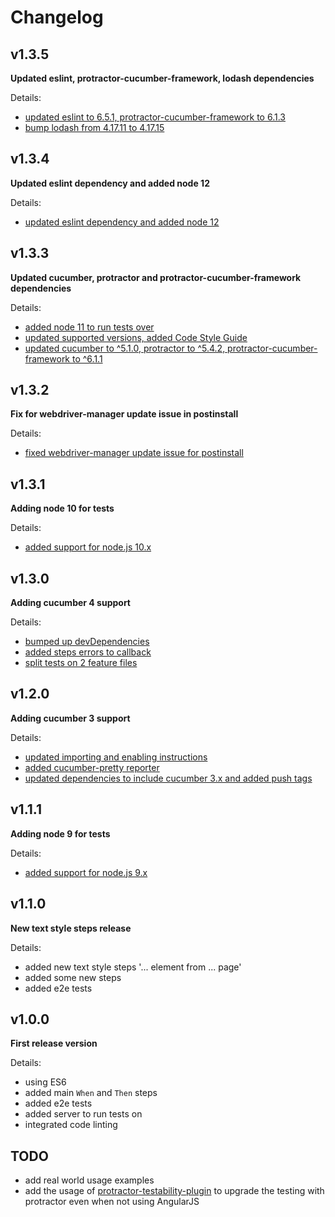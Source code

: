 # Changelog

## v1.3.5

**Updated eslint, protractor-cucumber-framework, lodash dependencies**

Details:

- [updated eslint to 6.5.1, protractor-cucumber-framework to 6.1.3](https://github.com/Marketionist/protractor-cucumber-steps/pull/68)
- [bump lodash from 4.17.11 to 4.17.15](https://github.com/Marketionist/protractor-cucumber-steps/pull/70)

## v1.3.4

**Updated eslint dependency and added node 12**

Details:

- [updated eslint dependency and added node 12](https://github.com/Marketionist/protractor-cucumber-steps/pull/66)

## v1.3.3

**Updated cucumber, protractor and protractor-cucumber-framework dependencies**

Details:

- [added node 11 to run tests over](https://github.com/Marketionist/protractor-cucumber-steps/pull/65)
- [updated supported versions, added Code Style Guide](https://github.com/Marketionist/protractor-cucumber-steps/pull/63)
- [updated cucumber to ^5.1.0, protractor to ^5.4.2, protractor-cucumber-framework to ^6.1.1](https://github.com/Marketionist/protractor-cucumber-steps/pull/62)

## v1.3.2

**Fix for webdriver-manager update issue in postinstall**

Details:

- [fixed webdriver-manager update issue for postinstall](https://github.com/Marketionist/protractor-cucumber-steps/pull/60)

## v1.3.1

**Adding node 10 for tests**

Details:

- [added support for node.js 10.x](https://github.com/Marketionist/protractor-cucumber-steps/pull/57)

## v1.3.0

**Adding cucumber 4 support**

Details:

- [bumped up devDependencies](https://github.com/Marketionist/protractor-cucumber-steps/pull/55)
- [added steps errors to callback](https://github.com/Marketionist/protractor-cucumber-steps/pull/54)
- [split tests on 2 feature files](https://github.com/Marketionist/protractor-cucumber-steps/pull/53)

## v1.2.0

**Adding cucumber 3 support**

Details:

- [updated importing and enabling instructions](https://github.com/Marketionist/protractor-cucumber-steps/pull/51)
- [added cucumber-pretty reporter](https://github.com/Marketionist/protractor-cucumber-steps/pull/50)
- [updated dependencies to include cucumber 3.x and added push tags](https://github.com/Marketionist/protractor-cucumber-steps/pull/49)

## v1.1.1

**Adding node 9 for tests**

Details:

- [added support for node.js 9.x](https://github.com/Marketionist/protractor-cucumber-steps/pull/47)

## v1.1.0

**New text style steps release**

Details:

- added new text style steps '... element from ... page'
- added some new steps
- added e2e tests

## v1.0.0

**First release version**

Details:

- using ES6
- added main `When` and `Then` steps
- added e2e tests
- added server to run tests on
- integrated code linting

## TODO

- add real world usage examples
- add the usage of [protractor-testability-plugin](https://github.com/alfonso-presa/protractor-testability-plugin) to upgrade the testing with protractor even when not using AngularJS
